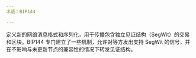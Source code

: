 ```yaml
---
术语：BIP144

---
```

定义新的网络消息格式和序列化，用于传播包含独立见证结构（SegWit）的交易和区块。BIP144 专门建立了一些机制，允许对等方发出支持 SegWit 的信号，并在不影响与未更新节点的兼容性的情况下转发见证结构。
